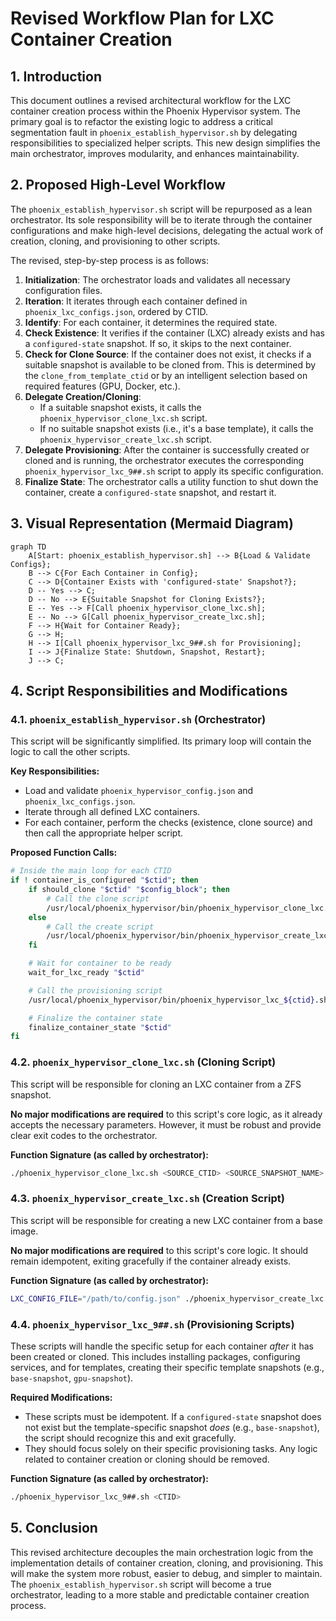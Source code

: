 # Revised Workflow Plan for LXC Container Creation

## 1. Introduction

This document outlines a revised architectural workflow for the LXC container creation process within the Phoenix Hypervisor system. The primary goal is to refactor the existing logic to address a critical segmentation fault in `phoenix_establish_hypervisor.sh` by delegating responsibilities to specialized helper scripts. This new design simplifies the main orchestrator, improves modularity, and enhances maintainability.

## 2. Proposed High-Level Workflow

The `phoenix_establish_hypervisor.sh` script will be repurposed as a lean orchestrator. Its sole responsibility will be to iterate through the container configurations and make high-level decisions, delegating the actual work of creation, cloning, and provisioning to other scripts.

The revised, step-by-step process is as follows:

1.  **Initialization**: The orchestrator loads and validates all necessary configuration files.
2.  **Iteration**: It iterates through each container defined in `phoenix_lxc_configs.json`, ordered by CTID.
3.  **Identify**: For each container, it determines the required state.
4.  **Check Existence**: It verifies if the container (LXC) already exists and has a `configured-state` snapshot. If so, it skips to the next container.
5.  **Check for Clone Source**: If the container does not exist, it checks if a suitable snapshot is available to be cloned from. This is determined by the `clone_from_template_ctid` or by an intelligent selection based on required features (GPU, Docker, etc.).
6.  **Delegate Creation/Cloning**:
    *   If a suitable snapshot exists, it calls the `phoenix_hypervisor_clone_lxc.sh` script.
    *   If no suitable snapshot exists (i.e., it's a base template), it calls the `phoenix_hypervisor_create_lxc.sh` script.
7.  **Delegate Provisioning**: After the container is successfully created or cloned and is running, the orchestrator executes the corresponding `phoenix_hypervisor_lxc_9##.sh` script to apply its specific configuration.
8.  **Finalize State**: The orchestrator calls a utility function to shut down the container, create a `configured-state` snapshot, and restart it.

## 3. Visual Representation (Mermaid Diagram)

```mermaid
graph TD
    A[Start: phoenix_establish_hypervisor.sh] --> B{Load & Validate Configs};
    B --> C{For Each Container in Config};
    C --> D{Container Exists with 'configured-state' Snapshot?};
    D -- Yes --> C;
    D -- No --> E{Suitable Snapshot for Cloning Exists?};
    E -- Yes --> F[Call phoenix_hypervisor_clone_lxc.sh];
    E -- No --> G[Call phoenix_hypervisor_create_lxc.sh];
    F --> H{Wait for Container Ready};
    G --> H;
    H --> I[Call phoenix_hypervisor_lxc_9##.sh for Provisioning];
    I --> J{Finalize State: Shutdown, Snapshot, Restart};
    J --> C;
```

## 4. Script Responsibilities and Modifications

### 4.1. `phoenix_establish_hypervisor.sh` (Orchestrator)

This script will be significantly simplified. Its primary loop will contain the logic to call the other scripts.

**Key Responsibilities:**

*   Load and validate `phoenix_hypervisor_config.json` and `phoenix_lxc_configs.json`.
*   Iterate through all defined LXC containers.
*   For each container, perform the checks (existence, clone source) and then call the appropriate helper script.

**Proposed Function Calls:**

```bash
# Inside the main loop for each CTID
if ! container_is_configured "$ctid"; then
    if should_clone "$ctid" "$config_block"; then
        # Call the clone script
        /usr/local/phoenix_hypervisor/bin/phoenix_hypervisor_clone_lxc.sh "$source_ctid" "$source_snapshot" "$ctid" "$LXC_CONFIG_FILE" "$config_block"
    else
        # Call the create script
        /usr/local/phoenix_hypervisor/bin/phoenix_hypervisor_create_lxc.sh "$ctid"
    fi

    # Wait for container to be ready
    wait_for_lxc_ready "$ctid"

    # Call the provisioning script
    /usr/local/phoenix_hypervisor/bin/phoenix_hypervisor_lxc_${ctid}.sh "$ctid"

    # Finalize the container state
    finalize_container_state "$ctid"
fi
```

### 4.2. `phoenix_hypervisor_clone_lxc.sh` (Cloning Script)

This script will be responsible for cloning an LXC container from a ZFS snapshot.

**No major modifications are required** to this script's core logic, as it already accepts the necessary parameters. However, it must be robust and provide clear exit codes to the orchestrator.

**Function Signature (as called by orchestrator):**

```bash
./phoenix_hypervisor_clone_lxc.sh <SOURCE_CTID> <SOURCE_SNAPSHOT_NAME> <TARGET_CTID> <LXC_CONFIG_FILE> <TARGET_CONFIG_BLOCK_JSON>
```

### 4.3. `phoenix_hypervisor_create_lxc.sh` (Creation Script)

This script will be responsible for creating a new LXC container from a base image.

**No major modifications are required** to this script's core logic. It should remain idempotent, exiting gracefully if the container already exists.

**Function Signature (as called by orchestrator):**

```bash
LXC_CONFIG_FILE="/path/to/config.json" ./phoenix_hypervisor_create_lxc.sh <CTID>
```

### 4.4. `phoenix_hypervisor_lxc_9##.sh` (Provisioning Scripts)

These scripts will handle the specific setup for each container *after* it has been created or cloned. This includes installing packages, configuring services, and for templates, creating their specific template snapshots (e.g., `base-snapshot`, `gpu-snapshot`).

**Required Modifications:**

*   These scripts must be idempotent. If a `configured-state` snapshot does not exist but the template-specific snapshot *does* (e.g., `base-snapshot`), the script should recognize this and exit gracefully.
*   They should focus solely on their specific provisioning tasks. Any logic related to container creation or cloning should be removed.

**Function Signature (as called by orchestrator):**

```bash
./phoenix_hypervisor_lxc_9##.sh <CTID>
```

## 5. Conclusion

This revised architecture decouples the main orchestration logic from the implementation details of container creation, cloning, and provisioning. This will make the system more robust, easier to debug, and simpler to maintain. The `phoenix_establish_hypervisor.sh` script will become a true orchestrator, leading to a more stable and predictable container creation process.